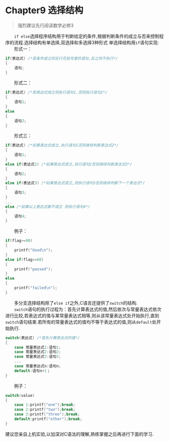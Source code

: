 # Chapter9 选择结构
> 强烈建议先行阅读数学必修3

&emsp;&emsp;`if else`选择程序结构用于判断给定的条件,根据判断条件的成立与否来控制程序的流程.选择结构有单选择,双选择和多选择3种形式 单选择结构用`if`语句实现: <br>
&emsp;&emsp;形式一：
```C
if(表达式) /*若条件成立则实行花括号里的语句,反之则不执行*/ 
{ 
    语句; 
} 
```
&emsp;&emsp;形式二：
```C
if(表达式) /*若表达式成立则执行语句1,否则执行语句2*/ 
{ 
    语句1; 
} 
else 
{ 
    语句2; 
} 
```
&emsp;&emsp;形式三：
```C
if(表达式) /*如果表达式成立,执行语句1否则继续判断表达式2*/ 
{ 
    语句1; 
} 
else if(表达式2) /*如果表达式成立,执行语句2否则继续判断表达式3*/ 
{ 
    语句2; 
} 
else if(表达式3) /*如果表达式成立,则执行语句3否则继续判断下一个表达式*/ 
{ 
    语句3; 
} 
...
else /*如果以上表达式都不成立 则执行语句4*/ 
{ 
    语句4; 
} 
```
&emsp;&emsp;例子：
```C
if(flag>=90)
{
    printf("Good\n");
}
else if(flag>=60)
{
    printf("passed");
}
else
{
    printf("failed\n");
}
```
&emsp;&emsp;多分支选择结构除了`else if`之外,C语言还提供了`switch`的结构.<br> 
&emsp;&emsp;`switch`语句的执行过程为：首先计算表达式的值,然后依次与常量表达式依次进行比较,若表达式的值与某常量表达式相等,则从该常量表达式处开始执行,直到`switch`语句结束.若所有的常量表达式的值均不等于表达式的值,则从`default`处开始执行. 
```C
switch(表达式) /*首先计算表达式的值*/ 
{ 
    case 常量表达式1:语句1; 
    case 常量表达式2:语句2; 
    case 常量表达式3:语句3; 
    ... 
    case 常量表达式n:语句n; 
    default:语句n+1； 
} 
```
&emsp;&emsp;例子： 
```C
switch(value)
{
    case 1:printf("one");break;
    case 2:printf("two");break;
    case 3:printf("three");break;
    default:printf("other");break;
}
```

建议您亲自上机实验,以加深对C语法的理解,熟练掌握之后再进行下面的学习.
